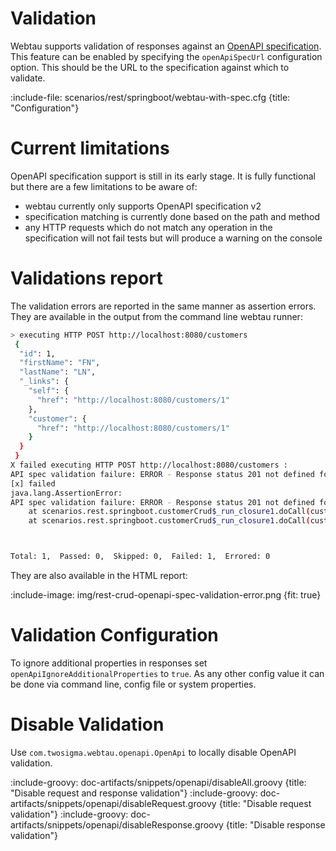 # Validation

Webtau supports validation of responses against an [OpenAPI specification](https://www.openapis.org/).  This feature can
be enabled by specifying the `openApiSpecUrl` configuration option.  This should be the URL to the specification against 
which to validate.

:include-file: scenarios/rest/springboot/webtau-with-spec.cfg {title: "Configuration"}

# Current limitations

OpenAPI specification support is still in its early stage.  It is fully functional but there are a few limitations to be
aware of:
* webtau currently only supports OpenAPI specification v2
* specification matching is currently done based on the path and method
* any HTTP requests which do not match any operation in the specification will not fail tests but will produce a warning
on the console

# Validations report

The validation errors are reported in the same manner as assertion errors.  They are available in the output from the 
command line webtau runner:
```bash
> executing HTTP POST http://localhost:8080/customers
 {
  "id": 1,
  "firstName": "FN",
  "lastName": "LN",
  "_links": {
    "self": {
      "href": "http://localhost:8080/customers/1"
    },
    "customer": {
      "href": "http://localhost:8080/customers/1"
    }
  }
 }
X failed executing HTTP POST http://localhost:8080/customers : 
API spec validation failure: ERROR - Response status 201 not defined for path ''.: []
[x] failed
java.lang.AssertionError: 
API spec validation failure: ERROR - Response status 201 not defined for path ''.: []
	at scenarios.rest.springboot.customerCrud$_run_closure1.doCall(customerCrud.groovy:8)
	at scenarios.rest.springboot.customerCrud$_run_closure1.doCall(customerCrud.groovy)



Total: 1,  Passed: 0,  Skipped: 0,  Failed: 1,  Errored: 0
```

They are also available in the HTML report:

:include-image: img/rest-crud-openapi-spec-validation-error.png {fit: true}

# Validation Configuration

To ignore additional properties in responses set `openApiIgnoreAdditionalProperties` to `true`. 
As any other config value it can be done via command line, config file or system properties.

# Disable Validation

Use `com.twosigma.webtau.openapi.OpenApi` to locally disable OpenAPI validation.

:include-groovy: doc-artifacts/snippets/openapi/disableAll.groovy {title: "Disable request and response validation"}
:include-groovy: doc-artifacts/snippets/openapi/disableRequest.groovy {title: "Disable request validation"}
:include-groovy: doc-artifacts/snippets/openapi/disableResponse.groovy {title: "Disable response validation"}
